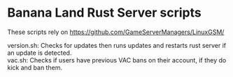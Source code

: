 # Banana Land Rust Server scripts

These scripts rely on https://github.com/GameServerManagers/LinuxGSM/

version.sh: Checks for updates then runs updates and restarts rust server if an update is detected.  
vac.sh: Checks if users have previous VAC bans on their account, if they do kick and ban them.
